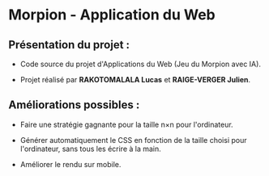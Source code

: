 # Morpion - Application du Web

## Présentation du projet :</h2>

- Code source du projet d'Applications du Web (Jeu du Morpion avec IA).

- Projet réalisé par __RAKOTOMALALA Lucas__ et __RAIGE-VERGER Julien__.

## Améliorations possibles :

- Faire une stratégie gagnante pour la taille n×n pour l'ordinateur.

- Générer automatiquement le CSS en fonction de la taille choisi pour l'ordinateur, sans tous les écrire à la main.

- Améliorer le rendu sur mobile.
